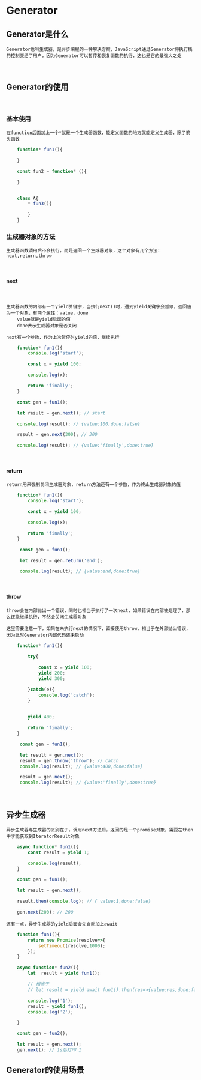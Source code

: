 # Generator

## Generator是什么

    Generator也叫生成器，是异步编程的一种解决方案，JavaScript通过Generator将执行栈的控制交给了用户，因为Generator可以暂停和恢复函数的执行，这也是它的最强大之处

<br/>

## Generator的使用

<br/>

### 基本使用

    在function后面加上一个*就是一个生成器函数，能定义函数的地方就能定义生成器，除了箭头函数

```JavaScript
    function* fun1(){

    }

    const fun2 = function* (){

    }


    class A{
        * fun3(){

        }
    }
```

### 生成器对象的方法

    生成器函数调用后不会执行，而是返回一个生成器对象，这个对象有几个方法: next,return,throw

<br/>

#### next

<br/>

    生成器函数的内部有一个yield关键字，当执行next()时，遇到yield关键字会暂停，返回值为一个对象，有两个属性：value，done
        value就是yield后面的值
        done表示生成器对象是否关闭

    next有一个参数，作为上次暂停时yield的值，继续执行

```javascript
    function* fun1(){
        console.log('start');

        const x = yield 100;

        console.log(x);

        return 'finally';
    }

    const gen = fun1();

    let result = gen.next(); // start

    console.log(result); // {value:100,done:false}

    result = gen.next(300); // 300

    console.log(result); // {value:'finally',done:true}

```
<br/>

#### return
    return用来强制关闭生成器对象，return方法还有一个参数，作为终止生成器对象的值

```javascript
    function* fun1(){
        console.log('start');

        const x = yield 100;

        console.log(x);

        return 'finally';
    }

     const gen = fun1();

     let result = gen.return('end');

     console.log(result); // {value:end,done:true}

```
    
<br/>

#### throw

    throw会在内部抛出一个错误，同时也相当于执行了一次next，如果错误在内部被处理了，那么还能继续执行，不然会关闭生成器对象

    这里需要注意一下，如果在未执行next的情况下，直接使用throw，相当于在外部抛出错误，因为此时Generator内部代码还未启动

```javascript
    function* fun1(){
        
        try{

            const x = yield 100;
            yield 200;
            yield 300;

        }catch(e){
            console.log('catch');
        }

      
        yield 400;

        return 'finally';
    }

     const gen = fun1();

     let result = gen.next();
     result = gen.throw('throw'); // catch
     console.log(result); // {value:400,done:false}

     result = gen.next();
     console.log(result); // {value:'finally',done:true}

```

<br/>

## 异步生成器

    异步生成器与生成器的区别在于，调用next方法后，返回的是一个promise对象，需要在then中才能获取到IteratorResult对象

```javascript
    async function* fun1(){
        const result = yield 1;

        console.log(result);
    }

    const gen = fun1();

    let result = gen.next();

    result.then(console.log); // { value:1,done:false}

    gen.next(200); // 200

```

    还有一点，异步生成器的yield后面会先自动加上await



```javascript
    function fun1(){
        return new Promise(resolve=>{
            setTimeout(resolve,1000);
        });
    }

    async function* fun2(){
        let  result = yield fun1();

        // 相当于
        // let result = yield await fun1().then(res=>{value:res,done:false};

        console.log('1');
        result = yield fun1();
        console.log('2');

    }

    const gen = fun2();

    let result = gen.next();
    gen.next(); // 1s后打印 1
```

## Generator的使用场景  